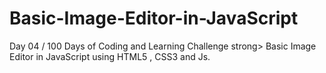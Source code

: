 # Basic-Image-Editor-in-JavaScript
Day 04 / 100 Days of Coding and Learning Challenge   strong> Basic Image Editor in JavaScript using HTML5 , CSS3  and Js.
